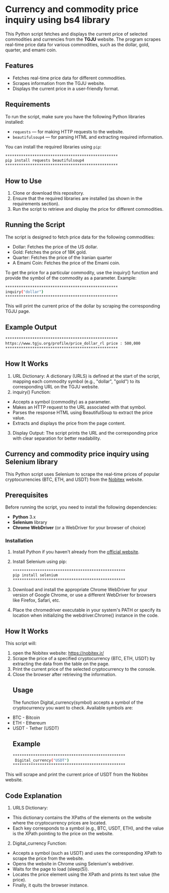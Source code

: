 # Currency and commodity price inquiry using bs4 library

This Python script fetches and displays the current price of selected commodities and currencies from the **TGJU** website. The program scrapes real-time price data for various commodities, such as the dollar, gold, quarter, and emami coin.

## Features

- Fetches real-time price data for different commodities.
- Scrapes information from the TGJU website.
- Displays the current price in a user-friendly format.

## Requirements

To run the script, make sure you have the following Python libraries installed:

- `requests` — for making HTTP requests to the website.
- `beautifulsoup4` — for parsing HTML and extracting required information.

You can install the required libraries using `pip`:

```bash
**************************************************
pip install requests beautifulsoup4
**************************************************
```
## How to Use
1. Clone or download this repository.
2. Ensure that the required libraries are installed (as shown in the requirements section).
3. Run the script to retrieve and display the price for different commodities.
## Running the Script
The script is designed to fetch price data for the following commodities:
- Dollar: Fetches the price of the US dollar.
- Gold: Fetches the price of 18K gold.
- Quarter: Fetches the price of the Iranian quarter
- A Emami Coin: Fetches the price of the Emami coin.

To get the price for a particular commodity, use the inquiry() function and provide the symbol of the commodity as a parameter. Example:

```bash
**************************************************
inquiry("dollar")
**************************************************
```
This will print the current price of the dollar by scraping the corresponding TGJU page.
## Example Output

```bash
**************************************************
https://www.tgju.org/profile/price_dollar_rl price : 500,000
**************************************************
```
## How It Works
1. URL Dictionary: A dictionary (URLS) is defined at the start of the script, mapping each commodity symbol (e.g., "dollar", "gold") to its corresponding URL on the TGJU website.
2. inquiry() Function:
- Accepts a symbol (commodity) as a parameter.
- Makes an HTTP request to the URL associated with that symbol.
- Parses the response HTML using BeautifulSoup to extract the price value.
- Extracts and displays the price from the page content.
3. Display Output: The script prints the URL and the corresponding price with clear separation for better readability.

## Currency and commodity price inquiry using Selenium library
This Python script uses Selenium to scrape the real-time prices of popular cryptocurrencies (BTC, ETH, and USDT) from the [Nobitex](https://nobitex.ir/) website.

## Prerequisites

Before running the script, you need to install the following dependencies:

- **Python** 3.x
- **Selenium** library
- **Chrome WebDriver** (or a WebDriver for your browser of choice)

### Installation

1. Install Python if you haven't already from the [official website](https://www.python.org/).
2. Install Selenium using pip:

   ```bash
   **************************************************
   pip install selenium
   **************************************************
    ```
3. Download and install the appropriate Chrome WebDriver for your version of Google Chrome, or use a different WebDriver for browsers like Firefox, Safari, etc.
4. Place the chromedriver executable in your system's PATH or specify its location when initializing the webdriver.Chrome() instance in the code.
## How It Works
This script will:
1. open the Nobitex website: https://nobitex.ir/
2. Scrape the price of a specified cryptocurrency (BTC, ETH, USDT) by extracting the data from the table on the page.
3. Print the current price of the selected cryptocurrency to the console.
4. Close the browser after retrieving the information.
   ## Usage
   The function Digital_currency(symbol) accepts a symbol of the cryptocurrency you want to check. Available symbols are:
- BTC - Bitcoin
- ETH - Ethereum
- USDT - Tether (USDT)
  ## Example
   ```bash
   **************************************************
    Digital_currency("USDT")
   **************************************************
    ```
This will scrape and print the current price of USDT from the Nobitex website.
## Code Explanation
1. URLS Dictionary:
- This dictionary contains the XPaths of the elements on the website where the cryptocurrency prices are located.
- Each key corresponds to a symbol (e.g., BTC, USDT, ETH), and the value is the XPath pointing to the price on the website.
2. Digital_currency Function:
- Accepts a symbol (such as USDT) and uses the corresponding XPath to scrape the price from the website.
- Opens the website in Chrome using Selenium's webdriver.
- Waits for the page to load (sleep(5)).
- Locates the price element using the XPath and prints its text value (the price).
- Finally, it quits the browser instance.
